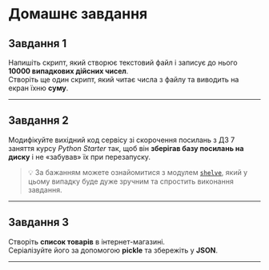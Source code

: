 # Домашнє завдання

## Завдання 1

Напишіть скрипт, який створює текстовий файл і записує до нього **10000 випадкових дійсних чисел**.  
Створіть ще один скрипт, який читає числа з файлу та виводить на екран їхню **суму**.

---

## Завдання 2

Модифікуйте вихідний код сервісу зі скорочення посилань з ДЗ 7 заняття курсу _Python Starter_ так, щоб він **зберігав базу посилань на диску** і не «забував» їх при перезапуску.

> 💡 За бажанням можете ознайомитися з модулем [`shelve`](https://docs.python.org/3/library/shelve.html), який у цьому випадку буде дуже зручним та спростить виконання завдання.

---

## Завдання 3

Створіть **список товарів** в інтернет-магазині.  
Серіалізуйте його за допомогою **pickle** та збережіть у **JSON**.

---
